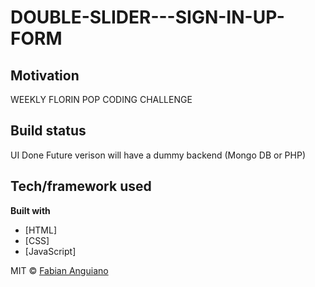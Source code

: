 # DOUBLE-SLIDER---SIGN-IN-UP-FORM

## Motivation
WEEKLY FLORIN POP CODING CHALLENGE


## Build status
UI Done
Future verison will have a dummy backend (Mongo DB or PHP)

## Tech/framework used

<b>Built with</b>
- [HTML]
- [CSS]
- [JavaScript]



MIT © [Fabian Anguiano]()
